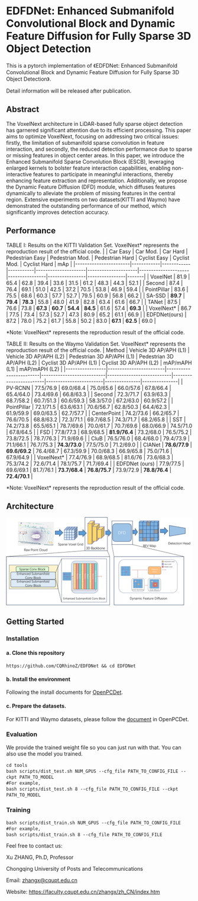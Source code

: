 # EDFDNet: Enhanced Submanifold Convolutional Block and Dynamic Feature Diffusion for Fully Sparse 3D Object Detection

This is a pytorch implementation of 《EDFDNet: Enhanced Submanifold Convolutional Block and Dynamic Feature Diffusion for Fully Sparse 3D Object Detection》. 

Detail information will be released after publication.


## Abstract

The VoxelNext architecture in LiDAR-based fully sparse object detection has garnered significant attention due to its efficient processing. This paper aims to optimize VoxelNext, focusing on addressing two critical issues: firstly, the limitation of submanifold sparse convolution in feature interaction, and secondly, the reduced detection performance due to sparse or missing features in object center areas. In this paper, we introduce the Enhanced Submanifold Sparse Convolution Block (ESCB), leveraging enlarged kernels to bolster feature interaction capabilities, enabling non-interactive features to participate in meaningful interactions, thereby enhancing feature extraction and representation. Additionally, we propose the Dynamic Feature Diffusion (DFD) module, which diffuses features dynamically to alleviate the problem of missing features in the central region. Extensive experiments on two datasets(KITTI and Waymo) have demonstrated the outstanding performance of our method, which significantly improves detection accuracy. 

## Performance
TABLE I: Results on the KITTI Validation Set. VoxelNext* represents the reproduction result of the official code.
|                       | Car Easy   | Car Mod.   | Car Hard  | Pedestrian Easy     | Pedestrian Mod.     | Pedestrian Hard     | Cyclist Easy    | Cyclist Mod.    | Cyclist Hard    | mAp   |
|-----------------------|------------|------------|-----------|---------------------|---------------------|---------------------|----------------|----------------|----------------|-------|
| VoxelNet     | 81.9       | 65.4       | 62.8      | 39.4                | 33.6                | 31.5                | 61.2           | 48.3           | 44.3           | 52.1  |
| Second        | 87.4       | 76.4       | 69.1      | 51.0                | 42.5                | 37.2                | 70.5           | 53.8           | 46.9           | 59.4  |
| PointPillar  | 83.6       | 75.5       | 68.6      | 60.3                | 57.7                | 52.7                | 79.5           | 60.9           | 56.8           | 66.2  |
| SA-SSD      | **89.7**   | **79.4**   | **78.3**  | 55.8                | 48.0                | 41.9                | 82.8           | 63.4           | 61.6           | 66.7  |
| TANet       | 87.5       | 76.6       | 73.8      | **67.3**            | **60.7**            | **54.4**            | **84.5**       | 61.6           | 57.4           | **69.3** |
| VoxelNext*   | 86.7       | 77.5       | 73.4      | 57.3                | 52.7                | 47.3                | 80.9           | 65.2           | 61.1           | 66.9  |
| EDFDNet(ours)         | 87.2       | 78.0       | 75.2      | 61.7                | 55.8                | 50.2                | 83.0           | **67.1**       | **62.5**       | 69.0  |

*Note: VoxelNext\* represents the reproduction result of the official code.

TABLE II: Results on the Waymo Validation Set. VoxelNext* represents the reproduction result of the official code.
| Method          | Vehicle 3D AP/APH (L1) | Vehicle 3D AP/APH (L2) | Pedestrian 3D AP/APH (L1) | Pedestrian 3D AP/APH (L2) | Cyclist 3D AP/APH (L1) | Cyclist 3D AP/APH (L2) | mAP/mAPH (L1) | mAP/mAPH (L2) |
|-----------------|------------------------|------------------------|---------------------------|---------------------------|------------------------|------------------------|---------------|---------------|
| PV-RCNN      | 77.5/76.9              | 69.0/68.4              | 75.0/65.6                 | 66.0/57.6                 | 67.8/66.4              | 65.4/64.0              | 73.4/69.6     | 66.8/63.3     |
| Second       | 72.3/71.7              | 63.9/63.3              | 68.7/58.2                 | 60.7/51.3                 | 60.6/59.3              | 58.3/57.0              | 67.2/63.0     | 60.9/57.2     |
| PointPillar | 72.1/71.5              | 63.6/63.1              | 70.6/56.7                 | 62.8/50.3                 | 64.4/62.3              | 61.9/59.9              | 69.0/63.5     | 62.7/57.7     |
| CenterPoint | 74.2/73.6              | 66.2/65.7              | 76.6/70.5                 | 68.8/63.2                 | 72.3/71.1              | 69.7/68.5              | 74.3/71.7     | 68.2/65.8     |
| SST         | 74.2/73.8              | 65.5/65.1              | 78.7/69.6                 | 70.0/61.7                 | 70.7/69.6              | 68.0/66.9              | 74.5/71.0     | 67.8/64.5     |
| FSD        | 77.8/77.3              | 68.9/68.5              | **81.9/76.4**             | 73.2/68.0                 | 76.5/75.2              | 73.8/72.5              | 78.7/76.3     | 71.9/69.6     |
| CluB       | 76.5/76.0              | 68.4/68.0              | 79.4/73.9                 | 71.1/66.1                 | 76.7/75.3              | **74.3/73.0**          | 77.5/75.0     | 71.2/69.0     |
| CIANet     | **78.6/77.9**          | **69.6/69.2**          | 76.4/68.7                 | 67.3/59.9                 | 70.0/68.3              | 66.9/65.8              | 75.0/71.6     | 67.9/64.9     |
| VoxelNext*  | 77.4/76.9              | 68.9/68.5              | 81.6/76                   | 73.6/68.3                 | 75.3/74.2              | 72.6/71.4              | 78.1/75.7     | 71.7/69.4     |
| EDFDNet (ours)  | 77.9/77.5              | 69.6/69.1              | 81.7/76.1                 | **73.7/68.4**             | **76.8/75.7**          | 73.9/72.9              | **78.8/76.4** | **72.4/70.1** |

  
*Note: VoxelNext\* represents the reproduction result of the official code.

## Architecture
![示例图片](./docs/EDFDNet.png)


## Getting Started
### Installation

#### a. Clone this repository
```shell
https://github.com/CQRhinoZ/EDFDNet && cd EDFDNet
```
#### b. Install the environment

Following the install documents for [OpenPCDet](docs/INSTALL.md).

#### c. Prepare the datasets. 

For KITTI and Waymo datasets, please follow the [document](https://github.com/open-mmlab/OpenPCDet/blob/master/docs/GETTING_STARTED.md) in OpenPCDet.

### Evaluation
We provide the trained weight file so you can just run with that. You can also use the model you trained.

```shell
cd tools 
bash scripts/dist_test.sh NUM_GPUS --cfg_file PATH_TO_CONFIG_FILE --ckpt PATH_TO_MODEL
#For example,
bash scripts/dist_test.sh 8 --cfg_file PATH_TO_CONFIG_FILE --ckpt PATH_TO_MODEL
```


### Training

```shell
bash scripts/dist_train.sh NUM_GPUS --cfg_file PATH_TO_CONFIG_FILE
#For example,
bash scripts/dist_train.sh 8 --cfg_file PATH_TO_CONFIG_FILE
```


Feel free to contact us:

Xu ZHANG, Ph.D, Professor

Chongqing University of Posts and Telecommunications

Email: zhangx@cqupt.edu.cn

Website: https://faculty.cqupt.edu.cn/zhangx/zh_CN/index.htm
